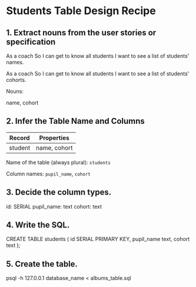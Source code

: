 # Students Table Design Recipe 

## 1. Extract nouns from the user stories or specification

As a coach
So I can get to know all students
I want to see a list of students' names.

As a coach
So I can get to know all students
I want to see a list of students' cohorts.

Nouns:

name, cohort

## 2. Infer the Table Name and Columns

| Record                | Properties          |
| --------------------- | ------------------  |
| student               | name, cohort

Name of the table (always plural): `students` 

Column names: `pupil_name`, `cohort`

## 3. Decide the column types.

id: SERIAL
pupil_name: text
cohort: text

## 4. Write the SQL.

CREATE TABLE students (
  id SERIAL PRIMARY KEY,
  pupil_name text,
  cohort text
);

## 5. Create the table.

psql -h 127.0.0.1 database_name < albums_table.sql

